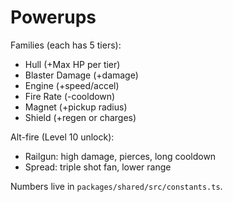 # Powerups

Families (each has 5 tiers):

- Hull (+Max HP per tier)
- Blaster Damage (+damage)
- Engine (+speed/accel)
- Fire Rate (-cooldown)
- Magnet (+pickup radius)
- Shield (+regen or charges)

Alt-fire (Level 10 unlock):

- Railgun: high damage, pierces, long cooldown
- Spread: triple shot fan, lower range

Numbers live in `packages/shared/src/constants.ts`.
